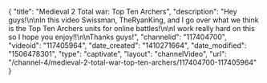 {
    "title": "Medieval 2 Total war: Top Ten Archers",
    "description": "Hey guys!\n\nIn this video Swissman, TheRyanKing, and I go over what we think is the Top Ten Archers units for online battles!\n\nI work really hard on this so I hope you enjoy!!\n\nThanks guys!",
    "channelid": "117404700",
    "videoid": "117405964",
    "date_created": "1410271664",
    "date_modified": "1506478301",
    "type": "captivate",
    "layout": "channelVideo",
    "url": "\/channel-4\/medieval-2-total-war-top-ten-archers\/117404700-117405964"
}